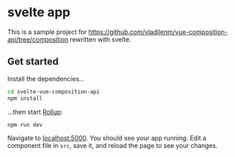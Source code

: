 # svelte app

This is a sample project for https://github.com/vladilenm/vue-composition-api/tree/composition rewritten with svelte.

## Get started

Install the dependencies...

```bash
cd svelte-vue-composition-api
npm install
```

...then start [Rollup](https://rollupjs.org):

```bash
npm run dev
```

Navigate to [localhost:5000](http://localhost:5000). You should see your app running. Edit a component file in `src`, save it, and reload the page to see your changes.
